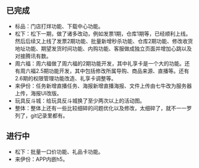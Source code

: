 ## 已完成
* 标品：门店打烊功能、下载中心功能。
* 松下：松下一期，做了诸多改动，例如发票1期，仓库1期等，已经顺利上线。然后后续又上线了发票2期功能、批量新增秒杀功能、仓库2期功能、修改收货地址功能、期望发货时间功能、内购功能、客服做成独立页面并增加心跳以及对接腾讯有数。
* 周六福：周六福做了周六福的2期功能开发，其中礼享卡是一个大的功能。还有周六福2.5期功能开发，其中包括修改所属导购、商品来源、直播等。还有2.6期的权限管理功能改造、礼享卡调整等。
* 来伊份：任务新增直播任务、海报新增直播海报、文件上传由七牛改为服务器上传，海报UI改版。
* 玩具反斗城：给玩具反斗城换了至少两次以上的活动图。
* 整体：整体上还有一些比较细碎的问题优化以及修改，太细碎了，就不一一罗列了，git记录里都有。
## 进行中
* 松下：批量一口价功能、礼品卡功能。
* 来伊份：APP内嵌h5。
